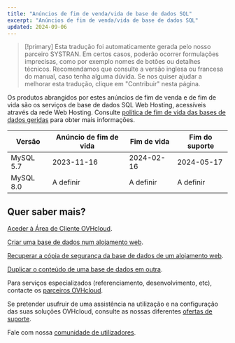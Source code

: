 ```yaml
---
title: "Anúncios de fim de venda/vida de base de dados SQL"
excerpt: "Anúncios de fim de venda/vida de base de dados SQL"
updated: 2024-09-06
---
```


> [!primary]
> Esta tradução foi automaticamente gerada pelo nosso parceiro SYSTRAN. Em certos casos, poderão ocorrer formulações imprecisas, como por exemplo nomes de botões ou detalhes técnicos. Recomendamos que consulte a versão inglesa ou francesa do manual, caso tenha alguma dúvida. Se nos quiser ajudar a melhorar esta tradução, clique em "Contribuir" nesta página.
>

Os produtos abrangidos por estes anúncios de fim de venda e de fim de vida são os serviços de base de dados SQL Web Hosting, acessíveis através da rede Web Hosting. Consulte [política de fim de vida das bases de dados geridas](/pages/web_cloud/web_cloud_databases/eol-policy) para obter mais informações.

|Versão|Anúncio de fim de vida|Fim de vida|Fim do suporte|
|---|---|---|---|
|MySQL 5.7|2023-11-16|2024-02-16|2024-05-17|
|MySQL 8.0|A definir|A definir|A definir|

## Quer saber mais?

[Aceder à Área de Cliente OVHcloud](/pages/account_and_service_management/account_information/ovhcloud-account-login).

[Criar uma base de dados num alojamento web](/pages/web_cloud/web_hosting/sql_create_database).

[Recuperar a cópia de segurança da base de dados de um alojamento web](/pages/web_cloud/web_hosting/sql_database_export).

[Duplicar o conteúdo de uma base de dados em outra](/pages/web_cloud/web_hosting/copy_database).

Para serviços especializados (referenciamento, desenvolvimento, etc), contacte os [parceiros OVHcloud](/links/partner).

Se pretender usufruir de uma assistência na utilização e na configuração das suas soluções OVHcloud, consulte as nossas diferentes [ofertas de suporte](/links/support).

Fale com nossa [comunidade de utilizadores](/links/community).